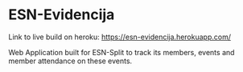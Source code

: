 # ESN-Evidencija

Link to live build on heroku: https://esn-evidencija.herokuapp.com/

Web Application built for ESN-Split to track its members, events and member attendance on these events.
